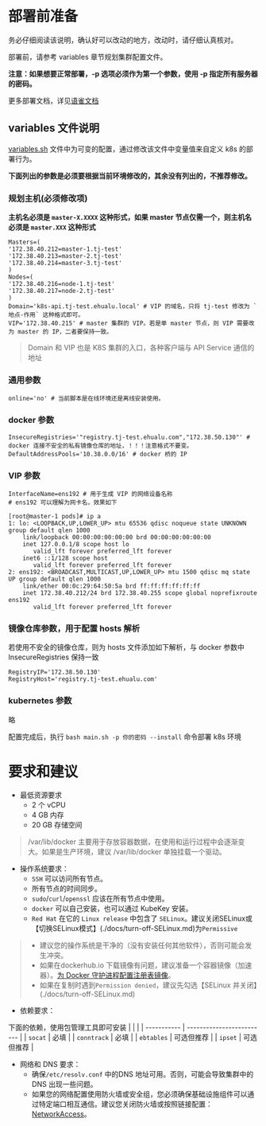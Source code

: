 # 部署前准备
务必仔细阅读该说明，确认好可以改动的地方，改动时，请仔细认真核对。

部署前，请参考 variables 章节规划集群配置文件。

**注意：如果想要正常部署，-p 选项必须作为第一个参数，使用 -p 指定所有服务器的密码。**

更多部署文档，详见[语雀文档](https://www.yuque.com/books/share/881ad728-b28a-49ba-94df-67b639c1c7ca/qzanwh)

## variables 文件说明
[variables.sh](./variables/variables.sh) 文件中为可变的配置，通过修改该文件中变量值来自定义 k8s 的部署行为。

**下面列出的参数是必须要根据当前环境修改的，其余没有列出的，不推荐修改。**

### 规划主机(必须修改项)
**主机名必须是 `master-X.XXXX` 这种形式，如果 master 节点仅需一个，则主机名必须是 `master.XXX` 这种形式**
```shell
Masters=(
'172.38.40.212=master-1.tj-test'
'172.38.40.213=master-2.tj-test'
'172.38.40.214=master-3.tj-test'
)
Nodes=(
'172.38.40.216=node-1.tj-test'
'172.38.40.217=node-2.tj-test'
)
Domain='k8s-api.tj-test.ehualu.local' # VIP 的域名，只将 tj-test 修改为 `地点-作用` 这种格式即可。
VIP='172.38.40.215' # master 集群的 VIP。若是单 master 节点，则 VIP 需要改为 master 的 IP，二者要保持一致。
```
>Domain 和 VIP 也是 K8S 集群的入口，各种客户端与 API Service 通信的地址

### 通用参数
```shell
online='no' # 当前脚本是在线环境还是离线安装使用。
```

### docker 参数
```shell
InsecureRegistries='"registry.tj-test.ehualu.com","172.38.50.130"' # docker 连接不安全的私有镜像仓库的地址，！！！注意格式不要变。
DefaultAddressPools='10.38.0.0/16' # docker 桥的 IP
```

### VIP 参数
```shell
InterfaceName=ens192 # 用于生成 VIP 的网络设备名称
# ens192 可以理解为网卡名，效果如下
```
```shell
[root@master-1 pods]# ip a
1: lo: <LOOPBACK,UP,LOWER_UP> mtu 65536 qdisc noqueue state UNKNOWN group default qlen 1000
    link/loopback 00:00:00:00:00:00 brd 00:00:00:00:00:00
    inet 127.0.0.1/8 scope host lo
       valid_lft forever preferred_lft forever
    inet6 ::1/128 scope host
       valid_lft forever preferred_lft forever
2: ens192: <BROADCAST,MULTICAST,UP,LOWER_UP> mtu 1500 qdisc mq state UP group default qlen 1000
    link/ether 00:0c:29:64:50:5a brd ff:ff:ff:ff:ff:ff
    inet 172.38.40.212/24 brd 172.38.40.255 scope global noprefixroute ens192
       valid_lft forever preferred_lft forever
```

### 镜像仓库参数，用于配置 hosts 解析
若使用不安全的镜像仓库，则为 hosts 文件添加如下解析，与 docker 参数中 InsecureRegistries 保持一致
```shell
RegistryIP='172.38.50.130'
RegistryHost='registry.tj-test.ehualu.com'
```

### kubernetes 参数
略

配置完成后，执行 `bash main.sh -p 你的密码 --install` 命令部署 k8s 环境

# 要求和建议
* 最低资源要求
  * 2 个 vCPU
  * 4 GB 内存
  * 20 GB 存储空间

> /var/lib/docker 主要用于存放容器数据，在使用和运行过程中会逐渐变大。如果是生产环境，建议 /var/lib/docker 单独挂载一个驱动。

* 操作系统要求：
  * `SSH` 可以访问所有节点。
  * 所有节点的时间同步。
  * `sudo`/`curl`/`openssl` 应该在所有节点中使用。
  * `docker` 可以自己安装，也可以通过 KubeKey 安装。
  * `Red Hat` 在它的 `Linux release` 中包含了 `SELinux`。建议关闭SELinux或【切换SELinux模式】(./docs/turn-off-SELinux.md)为`Permissive`
> * 建议您的操作系统是干净的（没有安装任何其他软件），否则可能会发生冲突。  
> * 如果在dockerhub.io 下载镜像有问题，建议准备一个容器镜像（加速器）。[为 Docker 守护进程配置注册表镜像](https://docs.docker.com/registry/recipes/mirror/#configure-the-docker-daemon)。
> * 如果在复制时遇到`Permission denied`，建议先勾选【SELinux 并关闭】(./docs/turn-off-SELinux.md) 

* 依赖要求：

下面的依赖，使用包管理工具即可安装
| | |
| ----------- | ------------------------- |
| `socat` | 必填 |
| `conntrack` | 必填 |
| `ebtables` | 可选但推荐 |
| `ipset` | 可选但推荐 |

* 网络和 DNS 要求：
  * 确保`/etc/resolv.conf` 中的DNS 地址可用。否则，可能会导致集群中的 DNS 出现一些问题。
  * 如果您的网络配置使用防火墙或安全组，您必须确保基础设施组件可以通过特定端口相互通信。建议您关闭防火墙或按照链接配置：[NetworkAccess](docs/network-access.md)。